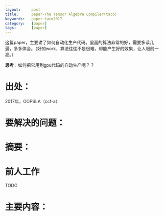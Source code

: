 ```yaml
---
layout:     post
title:      paper-The Tensor Algebra Compiler(taco)
keywords:   paper-taco2017
category:   [paper]
tags:       [paper]
---
```


这篇paper，主要讲了如何自动化生产代码。里面的算法非常的好，需要多读几遍，多多体会。（好的work，算法往往不是很难，却能产生好的效果，让人眼前一亮。）

**思考**：如何把它用到gpu代码的自动生产呢？？



# 出处：
2017年，OOPSLA（ccf-a）

# 要解决的问题：




# 摘要：




# 前人工作

TODO


# 主要内容：